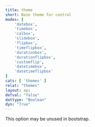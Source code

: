 ```yaml
---
title: theme
short: Base theme for control
modes: [
	'datebox',
	'timebox',
	'calbox',
	'slidebox',
	'flipbox',
	'timeflipbox',
	'durationbox',
	'durationflipbox',
	'customflip',
	'datetimebox',
	'datetimeflipbox'
]
cats: [ 'themes' ]
relat: "themes"
layout: api
defval: "false"
dattype: "Boolean"
dyn: "True"
---
```


This option may be unused in bootstrap.


